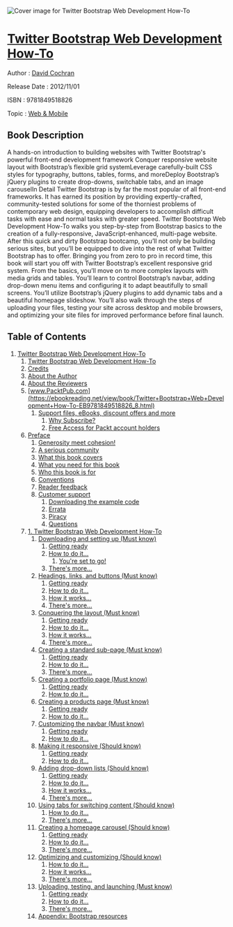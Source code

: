 ![Cover image for Twitter Bootstrap Web Development How-To](https://imgdetail.ebookreading.net/cover/cover/web_mobile/EB9781849518826.jpg)

[Twitter Bootstrap Web Development How-To](https://ebookreading.net/view/book/Twitter+Bootstrap+Web+Development+How-To-EB9781849518826_1.html "Twitter Bootstrap Web Development How-To")
====================================================================================================================

Author : [David Cochran](https://ebookreading.net/search/author/David+Cochran)

Release Date : 2012/11/01

ISBN : 9781849518826

Topic : [Web & Mobile](https://ebookreading.net/search/category/web-mobile)

Book Description
-----------------

A hands-on introduction to building websites with Twitter Bootstrap's powerful front-end development  framework
Conquer responsive website layout with Bootstrap’s flexible grid systemLeverage carefully-built CSS styles for typography, buttons, tables, forms, and moreDeploy Bootstrap’s jQuery plugins to create drop-downs, switchable tabs, and an image carouselIn Detail
Twitter Bootstrap is by far the most popular of all front-end frameworks. It has earned its position by providing expertly-crafted, community-tested solutions for some of the thorniest problems of contemporary web design, equipping developers to accomplish difficult tasks with ease and normal tasks with greater speed.
Twitter Bootstrap Web Development How-To walks you step-by-step from Bootstrap basics to the creation of a fully-responsive, JavaScript-enhanced, multi-page website. After this quick and dirty Bootstrap bootcamp, you’ll not only be building serious sites, but you’ll be equipped to dive into the rest of what Twitter Bootstrap has to offer.
Bringing you from zero to pro in record time, this book will start you off with Twitter Bootstrap’s excellent responsive grid system. From the basics, you’ll move on to more complex layouts with media grids and tables. You’ll learn to control Bootstrap’s navbar, adding drop-down menu items and configuring it to adapt beautifully to small screens. You’ll utilize Bootstrap’s jQuery plugins to add dynamic tabs and a beautiful homepage slideshow. You’ll also walk through the steps of uploading your files, testing your site across desktop and mobile browsers, and optimizing your site files for improved performance before final launch.
              
Table of Contents
-----------------

1. [Twitter Bootstrap Web Development How-To](https://ebookreading.net/view/book/Twitter+Bootstrap+Web+Development+How-To-EB9781849518826_3.html)
    1. [Twitter Bootstrap Web Development How-To](https://ebookreading.net/view/book/Twitter+Bootstrap+Web+Development+How-To-EB9781849518826_4.html)
    1. [Credits](https://ebookreading.net/view/book/Twitter+Bootstrap+Web+Development+How-To-EB9781849518826_5.html)
    1. [About the Author](https://ebookreading.net/view/book/Twitter+Bootstrap+Web+Development+How-To-EB9781849518826_6.html)
    1. [About the Reviewers](https://ebookreading.net/view/book/Twitter+Bootstrap+Web+Development+How-To-EB9781849518826_7.html)
    1. [www.PacktPub.com](https://ebookreading.net/view/book/Twitter+Bootstrap+Web+Development+How-To-EB9781849518826_8.html)
        1. [Support files, eBooks, discount offers and more](https://ebookreading.net/view/book/Twitter+Bootstrap+Web+Development+How-To-EB9781849518826_8.html#ch00lvl1sec01)
            1. [Why Subscribe?](https://ebookreading.net/view/book/Twitter+Bootstrap+Web+Development+How-To-EB9781849518826_8.html#ch00lvl2sec01)
            1. [Free Access for Packt account holders](https://ebookreading.net/view/book/Twitter+Bootstrap+Web+Development+How-To-EB9781849518826_8.html#ch00lvl2sec02)
    1. [Preface](https://ebookreading.net/view/book/Twitter+Bootstrap+Web+Development+How-To-EB9781849518826_9.html)
        1. [Generosity meet cohesion!](https://ebookreading.net/view/book/Twitter+Bootstrap+Web+Development+How-To-EB9781849518826_9.html#ch00lvl1sec02)
        1. [A serious community](https://ebookreading.net/view/book/Twitter+Bootstrap+Web+Development+How-To-EB9781849518826_10.html)
        1. [What this book covers](https://ebookreading.net/view/book/Twitter+Bootstrap+Web+Development+How-To-EB9781849518826_11.html)
        1. [What you need for this book](https://ebookreading.net/view/book/Twitter+Bootstrap+Web+Development+How-To-EB9781849518826_12.html)
        1. [Who this book is for](https://ebookreading.net/view/book/Twitter+Bootstrap+Web+Development+How-To-EB9781849518826_13.html)
        1. [Conventions](https://ebookreading.net/view/book/Twitter+Bootstrap+Web+Development+How-To-EB9781849518826_14.html)
        1. [Reader feedback](https://ebookreading.net/view/book/Twitter+Bootstrap+Web+Development+How-To-EB9781849518826_15.html)
        1. [Customer support](https://ebookreading.net/view/book/Twitter+Bootstrap+Web+Development+How-To-EB9781849518826_16.html)
            1. [Downloading the example code](https://ebookreading.net/view/book/Twitter+Bootstrap+Web+Development+How-To-EB9781849518826_16.html#ch00lvl2sec03)
            1. [Errata](https://ebookreading.net/view/book/Twitter+Bootstrap+Web+Development+How-To-EB9781849518826_16.html#ch00lvl2sec04)
            1. [Piracy](https://ebookreading.net/view/book/Twitter+Bootstrap+Web+Development+How-To-EB9781849518826_16.html#ch00lvl2sec05)
            1. [Questions](https://ebookreading.net/view/book/Twitter+Bootstrap+Web+Development+How-To-EB9781849518826_16.html#ch00lvl2sec06)
    1. [1. Twitter Bootstrap Web Development How-To](https://ebookreading.net/view/book/Twitter+Bootstrap+Web+Development+How-To-EB9781849518826_17.html)
        1. [Downloading and setting up (Must know)](https://ebookreading.net/view/book/Twitter+Bootstrap+Web+Development+How-To-EB9781849518826_17.html#ch01lvl1sec10)
            1. [Getting ready](https://ebookreading.net/view/book/Twitter+Bootstrap+Web+Development+How-To-EB9781849518826_17.html#ch01lvl2sec07)
            1. [How to do it…](https://ebookreading.net/view/book/Twitter+Bootstrap+Web+Development+How-To-EB9781849518826_17.html#ch01lvl2sec08)
                1. [You&#39;re set to go!](https://ebookreading.net/view/book/Twitter+Bootstrap+Web+Development+How-To-EB9781849518826_17.html#ch01lvl3sec01)
            1. [There&#39;s more…](https://ebookreading.net/view/book/Twitter+Bootstrap+Web+Development+How-To-EB9781849518826_17.html#ch01lvl2sec09)
        1. [Headings, links, and buttons (Must know)](https://ebookreading.net/view/book/Twitter+Bootstrap+Web+Development+How-To-EB9781849518826_18.html)
            1. [Getting ready](https://ebookreading.net/view/book/Twitter+Bootstrap+Web+Development+How-To-EB9781849518826_18.html#ch01lvl2sec10)
            1. [How to do it…](https://ebookreading.net/view/book/Twitter+Bootstrap+Web+Development+How-To-EB9781849518826_18.html#ch01lvl2sec11)
            1. [How it works…](https://ebookreading.net/view/book/Twitter+Bootstrap+Web+Development+How-To-EB9781849518826_18.html#ch01lvl2sec12)
            1. [There&#39;s more…](https://ebookreading.net/view/book/Twitter+Bootstrap+Web+Development+How-To-EB9781849518826_18.html#ch01lvl2sec13)
        1. [Conquering the layout (Must know)](https://ebookreading.net/view/book/Twitter+Bootstrap+Web+Development+How-To-EB9781849518826_19.html)
            1. [Getting ready](https://ebookreading.net/view/book/Twitter+Bootstrap+Web+Development+How-To-EB9781849518826_19.html#ch01lvl2sec14)
            1. [How to do it…](https://ebookreading.net/view/book/Twitter+Bootstrap+Web+Development+How-To-EB9781849518826_19.html#ch01lvl2sec15)
            1. [How it works…](https://ebookreading.net/view/book/Twitter+Bootstrap+Web+Development+How-To-EB9781849518826_19.html#ch01lvl2sec16)
            1. [There&#39;s more…](https://ebookreading.net/view/book/Twitter+Bootstrap+Web+Development+How-To-EB9781849518826_19.html#ch01lvl2sec17)
        1. [Creating a standard sub-page (Must know)](https://ebookreading.net/view/book/Twitter+Bootstrap+Web+Development+How-To-EB9781849518826_20.html)
            1. [Getting ready](https://ebookreading.net/view/book/Twitter+Bootstrap+Web+Development+How-To-EB9781849518826_20.html#ch01lvl2sec18)
            1. [How to do it…](https://ebookreading.net/view/book/Twitter+Bootstrap+Web+Development+How-To-EB9781849518826_20.html#ch01lvl2sec19)
            1. [There&#39;s more…](https://ebookreading.net/view/book/Twitter+Bootstrap+Web+Development+How-To-EB9781849518826_20.html#ch01lvl2sec20)
        1. [Creating a portfolio page (Must know)](https://ebookreading.net/view/book/Twitter+Bootstrap+Web+Development+How-To-EB9781849518826_21.html)
            1. [Getting ready](https://ebookreading.net/view/book/Twitter+Bootstrap+Web+Development+How-To-EB9781849518826_21.html#ch01lvl2sec21)
            1. [How to do it…](https://ebookreading.net/view/book/Twitter+Bootstrap+Web+Development+How-To-EB9781849518826_21.html#ch01lvl2sec22)
        1. [Creating a products page (Must know)](https://ebookreading.net/view/book/Twitter+Bootstrap+Web+Development+How-To-EB9781849518826_22.html)
            1. [Getting ready](https://ebookreading.net/view/book/Twitter+Bootstrap+Web+Development+How-To-EB9781849518826_22.html#ch01lvl2sec23)
            1. [How to do it…](https://ebookreading.net/view/book/Twitter+Bootstrap+Web+Development+How-To-EB9781849518826_22.html#ch01lvl2sec24)
        1. [Customizing the navbar (Must know)](https://ebookreading.net/view/book/Twitter+Bootstrap+Web+Development+How-To-EB9781849518826_23.html)
            1. [Getting ready](https://ebookreading.net/view/book/Twitter+Bootstrap+Web+Development+How-To-EB9781849518826_23.html#ch01lvl2sec25)
            1. [How to do it…](https://ebookreading.net/view/book/Twitter+Bootstrap+Web+Development+How-To-EB9781849518826_23.html#ch01lvl2sec26)
        1. [Making it responsive (Should know)](https://ebookreading.net/view/book/Twitter+Bootstrap+Web+Development+How-To-EB9781849518826_24.html)
            1. [Getting ready](https://ebookreading.net/view/book/Twitter+Bootstrap+Web+Development+How-To-EB9781849518826_24.html#ch01lvl2sec27)
            1. [How to do it…](https://ebookreading.net/view/book/Twitter+Bootstrap+Web+Development+How-To-EB9781849518826_24.html#ch01lvl2sec28)
        1. [Adding drop-down lists (Should know)](https://ebookreading.net/view/book/Twitter+Bootstrap+Web+Development+How-To-EB9781849518826_25.html)
            1. [Getting ready](https://ebookreading.net/view/book/Twitter+Bootstrap+Web+Development+How-To-EB9781849518826_25.html#ch01lvl2sec29)
            1. [How to do it…](https://ebookreading.net/view/book/Twitter+Bootstrap+Web+Development+How-To-EB9781849518826_25.html#ch01lvl2sec30)
            1. [How it works…](https://ebookreading.net/view/book/Twitter+Bootstrap+Web+Development+How-To-EB9781849518826_25.html#ch01lvl2sec31)
            1. [There&#39;s more…](https://ebookreading.net/view/book/Twitter+Bootstrap+Web+Development+How-To-EB9781849518826_25.html#ch01lvl2sec32)
        1. [Using tabs for switching content (Should know)](https://ebookreading.net/view/book/Twitter+Bootstrap+Web+Development+How-To-EB9781849518826_26.html)
            1. [How to do it…](https://ebookreading.net/view/book/Twitter+Bootstrap+Web+Development+How-To-EB9781849518826_26.html#ch01lvl2sec33)
            1. [There&#39;s more…](https://ebookreading.net/view/book/Twitter+Bootstrap+Web+Development+How-To-EB9781849518826_26.html#ch01lvl2sec34)
        1. [Creating a homepage carousel (Should know)](https://ebookreading.net/view/book/Twitter+Bootstrap+Web+Development+How-To-EB9781849518826_27.html)
            1. [Getting ready](https://ebookreading.net/view/book/Twitter+Bootstrap+Web+Development+How-To-EB9781849518826_27.html#ch01lvl2sec35)
            1. [How to do it…](https://ebookreading.net/view/book/Twitter+Bootstrap+Web+Development+How-To-EB9781849518826_27.html#ch01lvl2sec36)
            1. [There&#39;s more…](https://ebookreading.net/view/book/Twitter+Bootstrap+Web+Development+How-To-EB9781849518826_27.html#ch01lvl2sec37)
        1. [Optimizing and customizing (Should know)](https://ebookreading.net/view/book/Twitter+Bootstrap+Web+Development+How-To-EB9781849518826_28.html)
            1. [How to do it…](https://ebookreading.net/view/book/Twitter+Bootstrap+Web+Development+How-To-EB9781849518826_28.html#ch01lvl2sec38)
            1. [How it works…](https://ebookreading.net/view/book/Twitter+Bootstrap+Web+Development+How-To-EB9781849518826_28.html#ch01lvl2sec39)
            1. [There&#39;s more…](https://ebookreading.net/view/book/Twitter+Bootstrap+Web+Development+How-To-EB9781849518826_28.html#ch01lvl2sec40)
        1. [Uploading, testing, and launching (Must know)](https://ebookreading.net/view/book/Twitter+Bootstrap+Web+Development+How-To-EB9781849518826_29.html)
            1. [Getting ready](https://ebookreading.net/view/book/Twitter+Bootstrap+Web+Development+How-To-EB9781849518826_29.html#ch01lvl2sec41)
            1. [How to do it…](https://ebookreading.net/view/book/Twitter+Bootstrap+Web+Development+How-To-EB9781849518826_29.html#ch01lvl2sec42)
            1. [There&#39;s more…](https://ebookreading.net/view/book/Twitter+Bootstrap+Web+Development+How-To-EB9781849518826_29.html#ch01lvl2sec43)
        1. [Appendix: Bootstrap resources](https://ebookreading.net/view/book/Twitter+Bootstrap+Web+Development+How-To-EB9781849518826_30.html)
